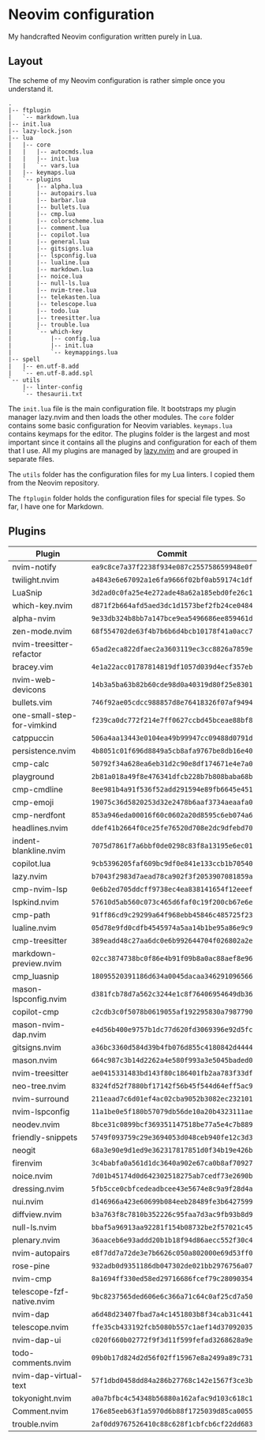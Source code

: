 # Neovim configuration

My handcrafted Neovim configuration written purely in Lua.

## Layout

The scheme of my Neovim configuration is rather simple once you understand it.

```
.
|-- ftplugin
|   `-- markdown.lua
|-- init.lua
|-- lazy-lock.json
|-- lua
|   |-- core
|   |   |-- autocmds.lua
|   |   |-- init.lua
|   |   `-- vars.lua
|   |-- keymaps.lua
|   `-- plugins
|       |-- alpha.lua
|       |-- autopairs.lua
|       |-- barbar.lua
|       |-- bullets.lua
|       |-- cmp.lua
|       |-- colorscheme.lua
|       |-- comment.lua
|       |-- copilot.lua
|       |-- general.lua
|       |-- gitsigns.lua
|       |-- lspconfig.lua
|       |-- lualine.lua
|       |-- markdown.lua
|       |-- noice.lua
|       |-- null-ls.lua
|       |-- nvim-tree.lua
|       |-- telekasten.lua
|       |-- telescope.lua
|       |-- todo.lua
|       |-- treesitter.lua
|       |-- trouble.lua
|       `-- which-key
|           |-- config.lua
|           |-- init.lua
|           `-- keymappings.lua
|-- spell
|   |-- en.utf-8.add
|   `-- en.utf-8.add.spl
`-- utils
    |-- linter-config
    `-- thesaurii.txt
```

The `init.lua` file is the main configuration file. It bootstraps my plugin
manager lazy.nvim and then loads the other modules. The `core` folder contains
some basic configuration for Neovim variables. `keymaps.lua` contains keymaps
for the editor. The plugins folder is the largest and most important since it
contains all the plugins and configuration for each of them that I use. All my
plugins are managed by [lazy.nvim](https://github.com/folke/lazy.nvim) and are
grouped in separate files.

The `utils` folder has the configuration files for my Lua linters. I copied them
from the Neovim repository.

The `ftplugin` folder holds the configuration files for special file types. So
far, I have one for Markdown.

## Plugins

| Plugin | Commit |
| ------ | ------- |
| nvim-notify | `ea9c8ce7a37f2238f934e087c255758659948e0f` |
| twilight.nvim | `a4843e6e67092a1e6fa9666f02bf0ab59174c1df` |
| LuaSnip | `3d2ad0c0fa25e4e272ade48a62a185ebd0fe26c1` |
| which-key.nvim | `d871f2b664afd5aed3dc1d1573bef2fb24ce0484` |
| alpha-nvim | `9e33db324b8bb7a147bce9ea5496686ee859461d` |
| zen-mode.nvim | `68f554702de63f4b7b6b6d4bcb10178f41a0acc7` |
| nvim-treesitter-refactor | `65ad2eca822dfaec2a3603119ec3cc8826a7859e` |
| bracey.vim | `4e1a22acc01787814819df1057d039d4ecf357eb` |
| nvim-web-devicons | `14b3a5ba63b82b60cde98d0a40319d80f25e8301` |
| bullets.vim | `746f92ae05cdcc988857d8e76418326f07af9494` |
| one-small-step-for-vimkind | `f239ca0dc772f214e7ff0627ccbd45bceae88bf8` |
| catppuccin | `506a4aa13443e0104ea49b99947cc09488d0791d` |
| persistence.nvim | `4b8051c01f696d8849a5cb8afa9767be8db16e40` |
| cmp-calc | `50792f34a628ea6eb31d2c90e8df174671e4e7a0` |
| playground | `2b81a018a49f8e476341dfcb228b7b808baba68b` |
| cmp-cmdline | `8ee981b4a91f536f52add291594e89fb6645e451` |
| cmp-emoji | `19075c36d5820253d32e2478b6aaf3734aeaafa0` |
| cmp-nerdfont | `853a946eda00016f60c0602a20d8595c6eb074a6` |
| headlines.nvim | `ddef41b2664f0ce25fe76520d708e2dc9dfebd70` |
| indent-blankline.nvim | `7075d7861f7a6bbf0de0298c83f8a13195e6ec01` |
| copilot.lua | `9cb5396205faf609bc9df0e841e133ccb1b70540` |
| lazy.nvim | `b7043f2983d7aead78ca902f3f2053907081859a` |
| cmp-nvim-lsp | `0e6b2ed705ddcff9738ec4ea838141654f12eeef` |
| lspkind.nvim | `57610d5ab560c073c465d6faf0c19f200cb67e6e` |
| cmp-path | `91ff86cd9c29299a64f968ebb45846c485725f23` |
| lualine.nvim | `05d78e9fd0cdfb4545974a5aa14b1be95a86e9c9` |
| cmp-treesitter | `389eadd48c27aa6dc0e6b992644704f026802a2e` |
| markdown-preview.nvim | `02cc3874738bc0f86e4b91f09b8a0ac88aef8e96` |
| cmp_luasnip | `18095520391186d634a0045dacaa346291096566` |
| mason-lspconfig.nvim | `d381fcb78d7a562c3244e1c8f76406954649db36` |
| copilot-cmp | `c2cdb3c0f5078b0619055af192295830a7987790` |
| mason-nvim-dap.nvim | `e4d56b400e9757b1dc77d620fd3069396e92d5fc` |
| gitsigns.nvim | `a36bc3360d584d39b4fb076d855c4180842d4444` |
| mason.nvim | `664c987c3b14d2262a4e580f993a3e5045baded0` |
| nvim-treesitter | `ae0415331483bd143f80c186401fb2aa783f33df` |
| neo-tree.nvim | `8324fd52f7880bf17142f56b45f544d64eff5ac9` |
| nvim-surround | `211eaad7c6d01ef4ac02cba9052b3082ec232101` |
| nvim-lspconfig | `11a1be0e5f180b57079db56de10a20b4323111ae` |
| neodev.nvim | `8bce31c0899bcf369351147518be77a5e4c7b889` |
| friendly-snippets | `5749f093759c29e3694053d048ceb940fe12c3d3` |
| neogit | `68a3e90e9d1ed9e362317817851d0f34b19e426b` |
| firenvim | `3c4babfa0a561d1dc3640a902e67ca0b8af70927` |
| noice.nvim | `7d01b45174d0d642302518275ab7cedf73e2690b` |
| dressing.nvim | `5fb5cce0cbfcedeadbcee43e5674e8c9a9f28d4a` |
| nui.nvim | `d146966a423e60699b084eeb28489fe3b6427599` |
| diffview.nvim | `b3a763f8c7810b352226c95faa7d3ac9fb93b8d9` |
| null-ls.nvim | `bbaf5a96913aa92281f154b08732be2f57021c45` |
| plenary.nvim | `36aaceb6e93addd20b1b18f94d86aecc552f30c4` |
| nvim-autopairs | `e8f7dd7a72de3e7b6626c050a802000e69d53ff0` |
| rose-pine | `932adb0d9351186db047302de021bb2976756a07` |
| nvim-cmp | `8a1694ff330ed58ed29716686fcef79c28090354` |
| telescope-fzf-native.nvim | `9bc8237565ded606e6c366a71c64c0af25cd7a50` |
| nvim-dap | `a6d48d23407fbad7a4c1451803b8f34cab31c441` |
| telescope.nvim | `ffe35cb433192fcb5080b557c1aef14d37092035` |
| nvim-dap-ui | `c020f660b02772f9f3d11f599fefad3268628a9e` |
| todo-comments.nvim | `09b0b17d824d2d56f02ff15967e8a2499a89c731` |
| nvim-dap-virtual-text | `57f1dbd0458dd84a286b27768c142e1567f3ce3b` |
| tokyonight.nvim | `a0a7bfbc4c54348b56880a162afac9d103c618c1` |
| Comment.nvim | `176e85eeb63f1a5970d6b88f1725039d85ca0055` |
| trouble.nvim | `2af0dd9767526410c88c628f1cbfcb6cf22dd683` |

